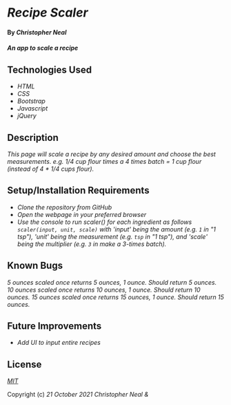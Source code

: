 # _Recipe Scaler_

#### By _**Christopher Neal**_

#### _An app to scale a recipe_

## Technologies Used

* _HTML_
* _CSS_
* _Bootstrap_
* _Javascript_
* _jQuery_

## Description

_This page will scale a recipe by any desired amount and choose the best measurements. e.g. 1/4 cup flour times a 4 times batch = 1 cup flour (instead of 4 * 1/4 cups flour)._

## Setup/Installation Requirements

* _Clone the repository from GitHub_
* _Open the webpage in your preferred browser_
* _Use the console to run scaler() for each ingredient as follows `scaler(input, unit, scale)` with 'input' being the amount (e.g. `1` in "1 tsp"), 'unit' being the measurement (e.g. `tsp` in "1 tsp"), and 'scale' being the multiplier (e.g. `3` in make a 3-times batch)._

## Known Bugs

_5 ounces scaled once returns 5 ounces, 1 ounce.  Should return 5 ounces._
_10 ounces scaled once returns 10 ounces, 1 ounce.  Should return 10 ounces._
_15 ounces scaled once returns 15 ounces, 1 ounce.  Should return 15 ounces._

## Future Improvements

* _Add UI to input entire recipes_

## License

_[MIT](https://opensource.org/licenses/MIT)_

Copyright (c) _21 October 2021_ _Christopher Neal &_